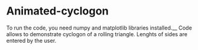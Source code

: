 # Animated-cyclogon

To run the code, you need numpy and matplotlib libraries installed.__
Code allows to demonstrate cyclogon of a rolling triangle. Lenghts of sides are entered by the user.
